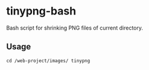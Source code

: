 tinypng-bash
============

Bash script for shrinking PNG files of current directory.


Usage
------------

`
cd /web-project/images/
tinypng
`